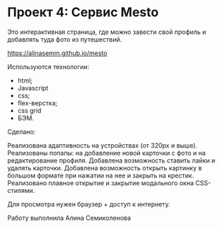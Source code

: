 # Проект 4: Сервис Mesto

Это интерактивная страница, где можно завести свой профиль и добавлять туда фото из путешествий.

https://alinasemm.github.io/mesto

Используются технологии: 
- html;
- Javascript
- css;
- flex-верстка;
- css grid
- БЭМ.

Сделано:

Реализована адаптивность на устройствах (от 320px и выше).
Реализованы попапы: на добавление новой карточки с фото и на редактирование профиля.
Добавлена возможность ставить лайки и удалять карточки.
Добавлена возможность открыть картинку в большом формате при нажатии на нее и закрыть на крестик.
Реализовано плавное открытие и закрытие модального окна CSS-стилями.

Для просмотра нужен браузер + доступ к интернету.

Работу выполнила Алина Семиколенова
